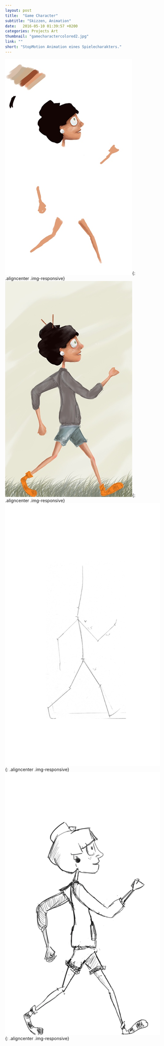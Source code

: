 ```yaml
---
layout: post
title:  "Game Character"
subtitle: "Skizzen, Animation"
date:   2016-05-10 01:39:57 +0200
categories: Projects Art
thumbnail: "gamecharactercolored2.jpg"
link: ""
short: "StopMotion Animation eines Spielecharakters."
---
```


![Game Character - Farbe WIP](/images/posts/gamecharactercolored.jpg){: .aligncenter .img-responsive}
![Game Character - Farbe](/images/posts/gamecharactercolored2.jpg){: .aligncenter .img-responsive}
![Game Character - Walkcycle WIP](/images/posts/gamecharacterwalkcycle.gif){: .aligncenter .img-responsive}
![Game Character - Walkcycle](/images/posts/gamecharacterwalkcycle2.gif){: .aligncenter .img-responsive}
